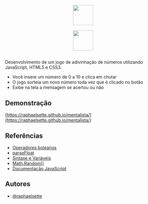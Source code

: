 <div align="center">
  <a href="https://imersao.dev/">
  <img height="65em" src="https://raphaelsette.github.io/mentalista/logo-imersao-mentalista.svg"/><br><br>
  <img height="65em" src="https://imersao.dev/assets/img/alura-logo-white.1647533645.svg"/></a><br>
  
  ## 
  </div>
  
  Desenvolvimento de um jogo de adivinhação de números utilizando JavaScript, HTML5 e CSS3.
  
  - Você insere um número de 0 a 10 e clica em chutar
  - O jogo sorteia um novo número toda vez que é clicado no botão
  - Exibe na tela a mensagem se acertou ou não
 
  
 ## Demonstração

[https://raphaelsette.github.io/mentalista/](https://raphaelsette.github.io/mentalista/)

## Referências

 - <a href="https://developer.mozilla.org/pt-BR/docs/Web/JavaScript/Guide/Expressions_and_operators" target="_blank">Operadores boleanos</a>
 - <a href="https://developer.mozilla.org/pt-BR/docs/Web/JavaScript/Reference/Global_Objects/parseFloat" target="_blank">parseFloat</a>
 - <a href="https://developer.mozilla.org/pt-BR/docs/Web/JavaScript/Guide/Grammar_and_types#vari%C3%A1veis" target="_blank">Sintaxe e Variáveis</a>
 - <a href="https://developer.mozilla.org/pt-BR/docs/Web/JavaScript/Reference/Global_Objects/Math/random" target="_blank">Math.Random()</a>
 - <a href="https://developer.mozilla.org/pt-BR/docs/Web/JavaScript" target="_blank">Documentação JavaScript</a>

## Autores

- [@raphaelsette](https://www.github.com/raphaelsette)
